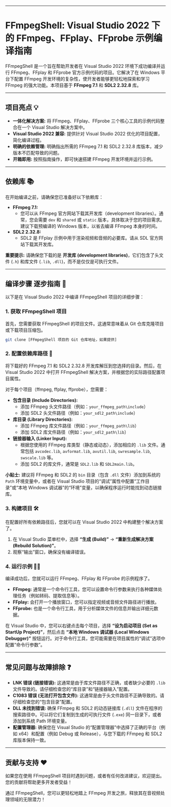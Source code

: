 -----

# FFmpegShell: Visual Studio 2022 下的 FFmpeg、FFplay、FFprobe 示例编译指南

FFmpegShell 是一个旨在帮助开发者在 Visual Studio 2022 环境下成功编译并运行 FFmpeg、FFplay 和 FFprobe 官方示例代码的项目。它解决了在 Windows 平台下配置 FFmpeg 开发环境的复杂性，使开发者能够更轻松地探索和学习 FFmpeg 的强大功能。本项目基于 **FFmpeg 7.1** 和 **SDL2 2.32.8** 库。

-----

## 项目亮点 💡

  * **一体化解决方案:** 将 FFmpeg、FFplay、FFprobe 三个核心工具的示例代码整合在一个 Visual Studio 解决方案中。
  * **Visual Studio 2022 兼容:** 提供针对 Visual Studio 2022 优化的项目配置，简化编译过程。
  * **明确的依赖管理:** 明确指出所需的 FFmpeg 7.1 和 SDL2 2.32.8 库版本，减少版本不匹配导致的问题。
  * **开箱即用:** 按照指南操作，即可快速搭建 FFmpeg 开发环境并运行示例。

-----

## 依赖库 📚

在开始编译之前，请确保您已准备好以下依赖库：

  * **FFmpeg 7.1:**
      * 您可以从 FFmpeg 官方网站下载其开发库（development libraries）。通常，您会需要 `dev` 和 `shared` 或 `static` 版本，具体取决于您的项目需求。建议下载预编译的 Windows 版本，以省去编译 FFmpeg 本身的时间。
  * **SDL2 2.32.8:**
      * SDL2 是 FFplay 示例中用于渲染视频和音频的必要库。请从 SDL 官方网站下载其开发库。

**重要提示:** 请确保您下载的是 **开发库 (development libraries)**，它们包含了头文件 (`.h`) 和库文件 (`.lib`, `.dll`)，而不是仅仅是可执行文件。

-----

## 编译步骤 逐步指南 🚀

以下是在 Visual Studio 2022 中编译 FFmpegShell 项目的详细步骤：

### 1\. 获取 FFmpegShell 项目

首先，您需要获取 FFmpegShell 的项目文件。这通常意味着从 Git 仓库克隆项目或下载项目压缩包。

```bash
git clone [FFmpegShell 项目的 Git 仓库地址，如果提供]
```

### 2\. 配置依赖库路径 📂

将下载好的 FFmpeg 7.1 和 SDL2 2.32.8 开发库解压到您选择的目录。然后，在 Visual Studio 2022 中打开 FFmpegShell 解决方案，并根据您的实际路径配置项目属性。

对于每个项目（ffmpeg, ffplay, ffprobe），您需要：

  * **包含目录 (Include Directories):**
      * 添加 FFmpeg 头文件路径（例如：`your_ffmpeg_path\include`）
      * 添加 SDL2 头文件路径（例如：`your_sdl2_path\include`）
  * **库目录 (Library Directories):**
      * 添加 FFmpeg 库文件路径（例如：`your_ffmpeg_path\lib`）
      * 添加 SDL2 库文件路径（例如：`your_sdl2_path\lib`）
  * **链接器输入 (Linker Input):**
      * 根据您使用的 FFmpeg 库类型（静态或动态），添加相应的 `.lib` 文件。通常包括 `avcodec.lib`, `avformat.lib`, `avutil.lib`, `swresample.lib`, `swscale.lib` 等。
      * 添加 SDL2 的库文件，通常是 `SDL2.lib` 和 `SDL2main.lib`。

**小贴士:** 建议将 FFmpeg 和 SDL2 的 `bin` 目录（包含 `.dll` 文件）添加到系统的 `Path` 环境变量中，或者在 Visual Studio 项目的“调试”属性中配置“工作目录”或“本地 Windows 调试器”的“环境”变量，以确保程序运行时能找到动态链接库。

### 3\. 构建项目 🛠️

在配置好所有依赖路径后，您就可以在 Visual Studio 2022 中构建整个解决方案了。

1.  在 Visual Studio 菜单栏中，选择 **“生成 (Build)”** -\> **“重新生成解决方案 (Rebuild Solution)”**。
2.  观察“输出”窗口，确保没有编译错误。

### 4\. 运行示例 🏃‍♂️

编译成功后，您就可以运行 FFmpeg、FFplay 和 FFprobe 的示例程序了。

  * **FFmpeg:** 通常是一个命令行工具，您可以设置命令行参数来执行各种媒体处理任务（例如转码、提取信息等）。
  * **FFplay:** 会打开一个播放窗口，您可以指定视频或音频文件路径进行播放。
  * **FFprobe:** 也是一个命令行工具，用于分析媒体文件的信息并输出详细元数据。

在 Visual Studio 中，您可以右键点击每个项目，选择 **“设为启动项目 (Set as StartUp Project)”**，然后点击 **“本地 Windows 调试器 (Local Windows Debugger)”** 按钮运行。对于命令行工具，您可能需要在项目属性的“调试”选项中配置“命令行参数”。

-----

## 常见问题与故障排除 ❓

  * **LNK 错误 (链接错误):** 这通常是由于库文件路径不正确，或者缺少必要的 `.lib` 文件导致的。请仔细检查您的“库目录”和“链接器输入”配置。
  * **C1083 错误 (无法打开包含文件):** 这通常是由于头文件路径不正确导致的。请仔细检查您的“包含目录”配置。
  * **DLL 未找到错误:** 确保 FFmpeg 和 SDL2 的动态链接库 (`.dll`) 文件在程序的搜索路径中。可以将它们复制到生成的可执行文件 (`.exe`) 同一目录下，或者添加到系统 Path 环境变量。
  * **配置管理器:** 确保您在 Visual Studio 的“配置管理器”中选择了正确的平台（例如 x64）和配置（例如 Debug 或 Release），与您下载的 FFmpeg 和 SDL2 库版本保持一致。

-----

## 贡献与支持 ❤️

如果您在使用 FFmpegShell 项目时遇到问题，或者有任何改进建议，欢迎提出。您的贡献将帮助更多开发者受益！

通过 FFmpegShell，您可以更轻松地踏上 FFmpeg 开发之旅，释放其在音视频处理领域的无限潜力！
